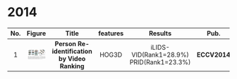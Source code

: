 
# 2014
       
|No.|Figure   |Title   |features | Results  |Pub.  |Links|
|:-----:|:-----:|:-----:|:-----:|:---:|:---:|:------:|
|1|![ECCV2014](data/ECCV2014.png)|__Person Re-identification by Video Ranking__|HOG3D|iLIDS-VID(Rank1=28.9%) PRID(Rank1=23.3%)|__ECCV2014__|[`paper`](http://www.eecs.qmul.ac.uk/~sgg/papers/WangEtAl_ECCV14.pdf)|